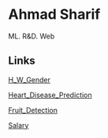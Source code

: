 # Ahmad Sharif


ML. R&D. Web




## Links

[H_W_Gender](https://github.com/TheAhmadSharif/ML_Lab/blob/main/KNN/H_W_Gender.ipynb)

[Heart_Disease_Prediction](https://github.com/TheAhmadSharif/ML_Lab/blob/main/KNN/Heart_Disease_Prediction.ipynb)

[Fruit_Detection](https://github.com/TheAhmadSharif/ML_Lab/blob/main/KNN/Fruit_Detection.ipynb)

[Salary](https://github.com/TheAhmadSharif/ML_Lab/blob/main/LinearRegression/index.ipynb)